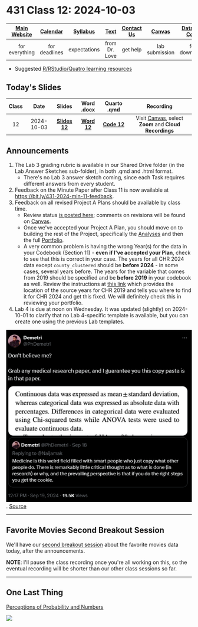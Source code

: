 # 431 Class 12: 2024-10-03

[Main Website](https://thomaselove.github.io/431-2024/) | [Calendar](https://thomaselove.github.io/431-2024/calendar.html) | [Syllabus](https://thomaselove.github.io/431-syllabus-2024/) | [Text](https://thomaselove.github.io/431-book/) | [Contact Us](https://thomaselove.github.io/431-2024/contact.html) | [Canvas](https://canvas.case.edu) | [Data and Code](https://github.com/THOMASELOVE/431-data)
:-----------: | :--------------: | :----------: | :---------: | :-------------: | :-----------: | :------------:
for everything | for deadlines | expectations | from Dr. Love | get help | lab submission | for downloads

- Suggested [R/RStudio/Quatro learning resources](https://thomaselove.github.io/431-2024/resources.html)

## Today's Slides

Class | Date | Slides | Word .docx | Quarto .qmd | Recording
:---: | :--------: | :------: | :------: | :------: | :-------------:
12 | 2024-10-03 | **[Slides 12](https://thomaselove.github.io/431-slides-2024/class12.html)** | **[Word 12](https://thomaselove.github.io/431-slides-2024/class12w.docx)** | **[Code 12](https://github.com/THOMASELOVE/431-slides-2024/blob/main/class12.qmd)** | Visit [Canvas](https://canvas.case.edu/), select **Zoom** and **Cloud Recordings**

## Announcements

1. The Lab 3 grading rubric is available in our Shared Drive folder (in the Lab Answer Sketches sub-folder), in both .qmd and .html format.
    - There's no Lab 3 answer sketch coming, since each Task requires different answers from every student.
2. Feedback on the Minute Paper after Class 11 is now available at <https://bit.ly/431-2024-min-11-feedback>.
3. Feedback on all revised Project A Plans should be available by class time.
    - Review status [is posted here](https://github.com/THOMASELOVE/431-classes-2024/blob/main/projectA/projectA_teams.md); comments on revisions will be found on [Canvas](https://canvas.case.edu).
    - Once we've accepted your Project A Plan, you should move on to building the rest of the Project, specifically the [Analyses](https://thomaselove.github.io/431-projectA-2024/analyses.html) and then the full [Portfolio](https://thomaselove.github.io/431-projectA-2024/portfolio.html).
    - A very common problem is having the wrong Year(s) for the data in your Codebook (Section 11) - **even if I've accepted your Plan**, check to see that this is correct in your case. The years for all CHR 2024 data except `county_clustered` should be **before 2024** - in some cases, several years before. The years for the variable that comes from 2019 should be specified and be **before 2019** in your codebook as well.  Review the instructions at [this link](https://thomaselove.github.io/431-projectA-2024/data.html#sources-and-years-for-chr-2019-variables) which provides the location of the source years for CHR 2019 and tells you where to find it for CHR 2024 and get this fixed. We will definitely check this in reviewing your portfolio.
4. Lab 4 is due at noon on Wednesday. It was updated (slightly) on 2024-10-01 to clarify that no Lab 4-specific template is available, but you can create one using the previous Lab templates.

![](demetri_2024-09-19.png). [Source](https://x.com/phdemetri/status/1836801893437219321)

-----------

## Favorite Movies Second Breakout Session

We'll have our [second breakout session](https://github.com/THOMASELOVE/431-classes-2024/blob/main/movies/breakout2.md) about the favorite movies data today, after the announcements. 

**NOTE**: I'll pause the class recording once you're all working on this, so the eventual recording will be shorter than our other class sessions so far.

---------------

## One Last Thing

[Perceptions of Probability and Numbers](https://github.com/zonination/perceptions)

![](https://raw.githubusercontent.com/zonination/perceptions/master/plot1.png)

